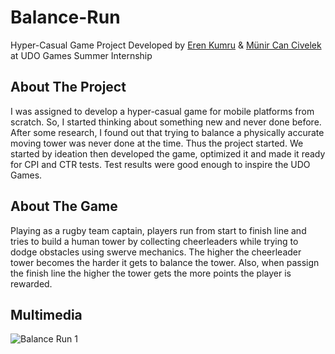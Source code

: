 # Balance-Run
Hyper-Casual Game Project Developed by [Eren Kumru](https://github.com/ErenKumru) & [Münir Can Civelek](https://github.com/munircan) at UDO Games Summer Internship

## About The Project
I was assigned to develop a hyper-casual game for mobile platforms from scratch. So, I started thinking about something new and never done before. 
After some research, I found out that trying to balance a physically accurate moving tower was never done at the time. Thus the project started.
We started by ideation then developed the game, optimized it and made it ready for CPI and CTR tests. Test results were good enough to inspire the UDO Games.

## About The Game
Playing as a rugby team captain, players run from start to finish line and tries to build a human tower by collecting cheerleaders while trying to dodge obstacles using swerve mechanics.
The higher the cheerleader tower becomes the harder it gets to balance the tower. Also, when passign the finish line the higher the tower gets the more points the player is rewarded.

## Multimedia
![Balance Run 1](https://drive.google.com/file/d/10bsk4GHV_3esyASZw3pPSgjLK6KvIMlt/view?usp=sharing)

